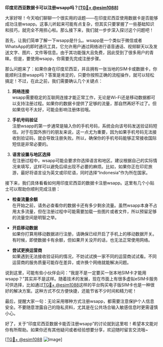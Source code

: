 **印度尼西亚数据卡可以注册wsapp吗？[[TG💪+ @esim1088](https://t.me/s/esim1088)]**

大家好呀！今天咱们聊聊一个很实用的话题——在印度尼西亚使用数据卡是否能够成功注册wsapp。这事儿听起来可能有点复杂，但其实只要掌握了一些基础知识和技巧，就完全不用担心啦。那么接下来，我们就一步步深入探讨这个问题吧！

首先，让我们简单了解一下wsapp是什么。wsapp是一个类似于微信或者WhatsApp的即时通讯工具，它允许用户通过网络进行语音通话、视频聊天以及发送文字、图片、文件等信息。由于其功能强大且免费，因此受到了很多用户的青睐。但是，要使用wsapp，你需要先完成注册步骤。

那么问题来了：如果你身在印度尼西亚，并且拥有一张当地的SIM卡或数据卡，你能顺利注册wsapp吗？答案是肯定的，只要你按照正确的流程操作，就可以轻松搞定！不过，在此之前，我们需要确认几个关键点：

1. **网络连接**  
   wsapp需要稳定的互联网连接才能正常工作，无论是Wi-Fi还是移动数据都可以支持注册过程。如果你的数据卡提供了足够的流量，那自然再好不过了。但如果信号不太好，可能会影响注册体验哦。

2. **手机号码验证**  
   注册wsapp的第一步通常是输入你的手机号码，系统会向该号码发送验证码短信。对于在国外旅行的朋友来说，这一点尤为重要，因为如果手机号码无法接收到验证码，就会导致注册失败。所以，确保你的手机号码能够正常接收国际短信是非常必要的。

3. **语言设置与地区选择**  
   在注册过程中，wsapp可能会要求你选择语言和地区。建议根据自己的实际情况来填写，这样可以避免后续出现不必要的麻烦。比如，如果你正在印尼旅游，最好将语言设为英文或印尼语，同时选择“Indonesia”作为所在国家。

接下来，我们具体看看如何用印度尼西亚的数据卡注册wsapp。这里有几个小贴士可以帮助你顺利完成注册：

- **检查流量余额**  
   在开始之前，请务必查看你的数据卡还有多少剩余流量。虽然wsapp本身不占用太多流量，但在注册过程中可能需要加载一些图片或者文件，所以预留足够的流量空间是明智之举。

- **开启移动数据**  
   如果你打算用移动数据进行注册，请确保已经开启了手机上的移动数据开关。有时候，即使数据卡有余额，但如果开关没开的话，也无法正常使用网络。

- **尝试更换运营商**  
   如果遇到无法接收验证码的情况，不妨试试换一家不同的运营商试试看。不同运营商的服务质量可能存在差异，或许换个网络就能解决问题。

说到这里，可能有些小伙伴会问：“我是不是一定要买一张本地SIM卡才能用wsapp？”其实并不是这样。随着技术的发展，现在市面上有很多虚拟eSIM卡服务可供选择，比如通过[TG💪+ @esim1088](https://t.me/s/esim1088)这样的平台购买电子版SIM卡也是一种很好的解决方案。这种方式不仅方便快捷，还能节省不少时间和精力呢！

最后，提醒大家一句：无论采用哪种方式注册wsapp，都需要注意保护个人信息安全。不要随意泄露自己的隐私资料，尤其是在公共场合输入敏感信息时更需谨慎小心。

好了，关于“印度尼西亚数据卡能否注册wsapp”的讨论就到这里啦！希望本文能对你有所帮助。如果你还有其他疑问或者经验想要分享，欢迎随时留言交流哦~

[[TG💪+ @esim1088](https://t.me/s/esim1088) ![Image](https://i.postimg.cc/4NQfJmqS/Snipaste-2025-05-13-00-14-12.png)]